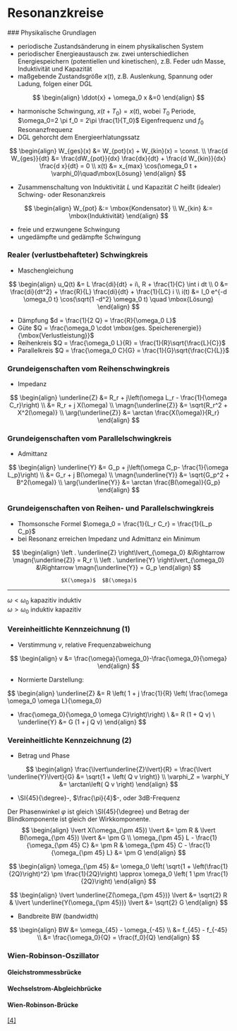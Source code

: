 <!-- !split -->
<!-- jupyter-book 06_lec.md -->
# Resonanzkreise

<div id="sec:resonanz"></div>
### Physikalische Grundlagen

* periodische Zustandsänderung in einem physikalischen System
* periodischer Energieaustausch zw. zwei unterschiedlichen Energiespeichern (potentiellen und kinetischen), z.B. Feder udn Masse, Induktivität und Kapazität
* maßgebende Zustandsgröße $x(t)$, z.B. Auslenkung, Spannung oder Ladung, folgen einer DGL

$$
\begin{align}
\ddot{x} + \omega_0 x &=0
\end{align}
$$

* harmonische Schwingung, $x(t+T_0) = x(t)$, wobei $T_0$ Periode, $\omega_0=2 \pi f_0 = 2\pi \frac{1}{T_0}$ Eigenfrequenz und $f_0$ Resonanzfrequenz
* DGL gehorcht dem Energieerhlatungssatz

$$
\begin{align}
W_{ges}(x) &= W_{pot}(x) + W_{kin}(x) = \const. \\
\frac{d W_{ges}}{dt} &= \frac{dW_{pot}}{dx} \frac{dx}{dt} + \frac{d W_{kin}}{dx} \frac{d x}{dt} = 0 \\
x(t) &= x_{max} \cos(\omega_0 t + \varphi_0)\quad\mbox{Lösung}
\end{align}
$$

* Zusammenschaltung von Induktivität $L$ und Kapazität $C$ heißt (idealer) Schwing- oder Resonanzkreis

$$
\begin{align}
W_{pot} &:= \mbox{Kondensator} \\
W_{kin} &:= \mbox{Induktivität}
\end{align}
$$

* freie und erzwungene Schwingung
* ungedämpfte und gedämpfte Schwingung

### Realer (verlustbehafteter) Schwingkreis
* Maschengleichung

$$
\begin{align}
u_Q(t) &= L \frac{di}{dt} + i\, R + \frac{1}{C} \int i dt  \\
0 &= \frac{di}{dt^2} + \frac{R}{L} \frac{di}{dt} + \frac{1}{LC} i  \\
i(t) &= I_0 e^{-d \omega_0 t} \cos(\sqrt{1 -d^2} \omega_0 t) \quad \mbox{Lösung}
\end{align}
$$

* Dämpfung $d = \frac{1}{2 Q} = \frac{R}{\omega_0 L}$
* Güte $Q = \frac{\omega_0 \cdot \mbox{ges. Speicherenergie}}{\mbox{Verlustleistung}}$
* Reihenkreis $Q = \frac{\omega_0 L}{R} = \frac{1}{R}\sqrt{\frac{L}{C}}$
* Parallelkreis $Q = \frac{\omega_0 C}{G} = \frac{1}{G}\sqrt{\frac{C}{L}}$

<!-- !split -->
### Grundeigenschaften vom Reihenschwingkreis
* Impedanz

$$
\begin{align}
\underline{Z} &= R_r + j\left(\omega L_r - \frac{1}{\omega C_r}\right) \\
          &= R_r + j X(\omega) \\
\magn{\underline{Z}} &= \sqrt{R_r^2 + X^2(\omega)} \\
\arg{\underline{Z}} &= \arctan \frac{X(\omega)}{R_r}
\end{align}
$$

<!-- !split -->
### Grundeigenschaften vom Parallelschwingkreis
* Admittanz

$$
\begin{align}
\underline{Y} &= G_p + j\left(\omega C_p- \frac{1}{\omega L_p}\right) \\
          &= G_r + j B(\omega) \\
\magn{\underline{Y}} &= \sqrt{G_p^2 + B^2(\omega)} \\
\arg{\underline{Y}} &= \arctan \frac{B(\omega)}{G_p}
\end{align}
$$

### Grundeigenschaften von Reihen- und Parallelschwingkreis

* Thomsonsche Formel $\omega_0 = \frac{1}{L_r C_r} = \frac{1}{L_p C_p}$
* bei Resonanz erreichen Impedanz und Admittanz ein Minimum

$$
\begin{align}
\left . \underline{Z} \right\lvert_{\omega_0} &\Rightarrow \magn{\underline{Z}} = R_r \\
\left . \underline{Y} \right\lvert_{\omega_0} &\Rightarrow \magn{\underline{Y}} = G_p
\end{align}
$$


                     $X(\omega)$  $B(\omega)$  
-------------------  -----------  -----------  
$\omega < \omega_0$   kapazitiv     induktiv   
$\omega > \omega_0$    induktiv    kapazitiv   


<!-- !split -->
### Vereinheitlichte Kennzeichnung (1)
* Verstimmung $v$, relative Frequenzabweichung

$$
\begin{align}
v &= \frac{\omega}{\omega_0}-\frac{\omega_0}{\omega}
\end{align}
$$

* Normierte Darstellung:

$$
\begin{align}
\underline{Z} &= R \left( 1 + j \frac{1}{R} \left( \frac{\omega \omega_0 \omega L}{\omega_0}
- \frac{\omega_0}{\omega_0 \omega C}\right)\right) \\
&= R (1 + Q v) \\
\underline{Y} &= G (1 + j Q v)
\end{align}
$$

<!-- !split -->
### Vereinheitlichte Kennzeichnung (2)
* Betrag und Phase

$$
\begin{align}
\frac{\lvert\underline{Z}\lvert}{R} = \frac{\lvert \underline{Y}\lvert}{G} &= \sqrt{1 + \left( Q v \right)} \\
\varphi_Z = \varphi_Y &= \arctan\left( Q v \right)
\end{align}
$$

* \SI{45}{\degree}-, $\frac{\pi}{4}$-, oder 3dB-Frequenz 

Der Phasenwinkel $\varphi$ ist gleich \SI{45}{\degree} und Betrag der Blindkomponente ist gleich der Wirkkomponente.
$$
\begin{align}
\lvert X(\omega_{\pm 45}) \lvert &= \pm R &  \lvert B(\omega_{\pm 45}) \lvert &= \pm G \\
\omega_{\pm 45} L - \frac{1}{\omega_{\pm 45} C} &= \pm R &  \omega_{\pm 45} C - \frac{1}{\omega_{\pm 45} L} &= \pm G
\end{align}
$$

$$
\begin{align}
\omega_{\pm 45} &= \omega_0 \left( \sqrt{1 + \left(\frac{1}{2Q}\right)^2} \pm \frac{1}{2Q}\right) \approx \omega_0 \left( 1 \pm \frac{1}{2Q}\right)
\end{align}
$$

$$
\begin{align}
\lvert \underline{Z(\omega_{\pm 45})} \lvert &= \sqrt{2} R &  \lvert \underline{Y(\omega_{\pm 45})} \lvert &= \sqrt{2} G
\end{align}
$$

* Bandbreite BW (bandwidth)

$$
\begin{align}
BW &= \omega_{45} - \omega_{-45} \\
&= f_{45} - f_{-45} \\
&= \frac{\omega_0}{Q} = \frac{f_0}{Q}
\end{align}
$$

<!-- !split -->
### Wien-Robinson-Oszillator
<div id="sec:wien-rob-oszi"></div>

<!-- !split -->
#### Gleichstrommessbrücke

<!-- !split -->
#### Wechselstrom-Abgleichbrücke

<!-- !split -->
#### Wien-Robinson-Brücke

<a href="hewlett1942.html#hewlett1942">[4]</a>

<!-- !split -->
